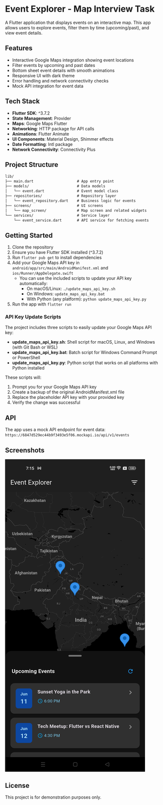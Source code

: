 # Event Explorer - Map Interview Task

A Flutter application that displays events on an interactive map. This app allows users to explore events, filter them by time (upcoming/past), and view event details.

## Features

- Interactive Google Maps integration showing event locations
- Filter events by upcoming and past dates
- Bottom sheet event details with smooth animations
- Responsive UI with dark theme
- Error handling and network connectivity checks
- Mock API integration for event data

## Tech Stack

- **Flutter SDK**: ^3.7.2
- **State Management**: Provider
- **Maps**: Google Maps Flutter
- **Networking**: HTTP package for API calls
- **Animations**: Flutter Animate
- **UI Components**: Material Design, Shimmer effects
- **Date Formatting**: Intl package
- **Network Connectivity**: Connectivity Plus

## Project Structure

```
lib/
├── main.dart                    # App entry point
├── models/                      # Data models
│   └── event.dart               # Event model class
├── repositories/                # Repository layer
│   └── event_repository.dart    # Business logic for events
├── screens/                     # UI screens
│   └── map_screen/              # Map screen and related widgets
└── services/                    # Service layer
    └── event_service.dart       # API service for fetching events
```

## Getting Started

1. Clone the repository
2. Ensure you have Flutter SDK installed (^3.7.2)
3. Run `flutter pub get` to install dependencies
4. Add your Google Maps API key in `android/app/src/main/AndroidManifest.xml` and `ios/Runner/AppDelegate.swift`
   - You can use the included scripts to update your API key automatically:
     - On macOS/Linux: `./update_maps_api_key.sh`
     - On Windows: `update_maps_api_key.bat`
     - With Python (any platform): `python update_maps_api_key.py`
5. Run the app with `flutter run`

### API Key Update Scripts

The project includes three scripts to easily update your Google Maps API key:

- **update_maps_api_key.sh**: Shell script for macOS, Linux, and Windows (with Git Bash or WSL)
- **update_maps_api_key.bat**: Batch script for Windows Command Prompt or PowerShell
- **update_maps_api_key.py**: Python script that works on all platforms with Python installed

These scripts will:
1. Prompt you for your Google Maps API key
2. Create a backup of the original AndroidManifest.xml file
3. Replace the placeholder API key with your provided key
4. Verify the change was successful

## API

The app uses a mock API endpoint for event data:
`https://6847d529ec44b9f3493e5f06.mockapi.io/api/v1/events`

## Screenshots

![Event Explorer Screenshot](flutter_01.png)

## License

This project is for demonstration purposes only.
